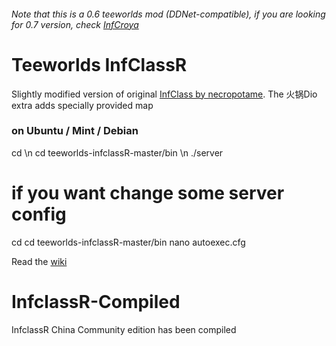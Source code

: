 ###### *Note that this is a 0.6 teeworlds mod (DDNet-compatible), if you are looking for 0.7 version, check [InfCroya](https://github.com/yavl/teeworlds-infcroya)*

# Teeworlds InfClassR
Slightly modified version of original [InfClass by necropotame](https://github.com/necropotame/teeworlds-infclass).
The 火锅Dio extra adds specially provided map

### on Ubuntu / Mint / Debian
cd
\n cd teeworlds-infclassR-master/bin
\n ./server

# if you want change some server config
cd
cd teeworlds-infclassR-master/bin
nano autoexec.cfg

Read the [wiki](https://github.com/yavl/teeworlds-infclassR/wiki)


# InfclassR-Compiled
InfclassR China Community edition has been compiled
